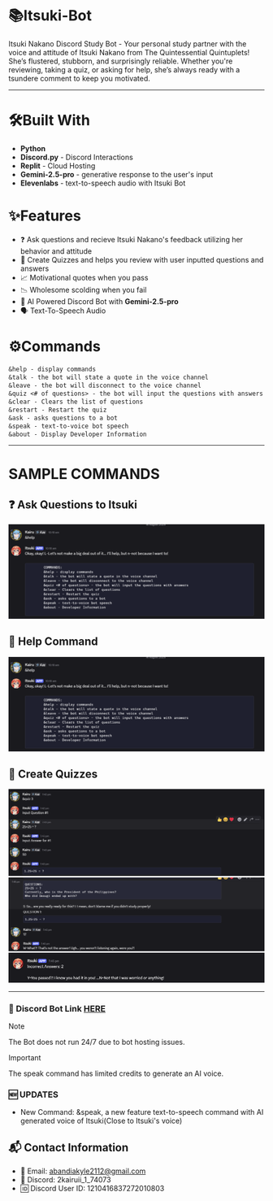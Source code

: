 # 📚Itsuki-Bot
Itsuki Nakano Discord Study Bot - Your personal study partner with the voice and attitude of Itsuki Nakano from The Quintessential Quintuplets! She’s flustered, stubborn, and surprisingly reliable. Whether you're reviewing, taking a quiz, or asking for help, she’s always ready with a tsundere comment to keep you motivated.

---
# 🛠️Built With
- **Python**
- **Discord.py** - Discord Interactions
- **Replit** - Cloud Hosting
- **Gemini-2.5-pro** - generative response to the user's input
- **Elevenlabs** - text-to-speech audio with Itsuki Bot

# ✨Features
+ ❓ Ask questions and recieve Itsuki Nakano's feedback utilizing her behavior and attitude
+ 🧠 Create Quizzes and helps you review with user inputted questions and answers
+ 📈 Motivational quotes when you pass  
+ 📉 Wholesome scolding when you fail
+ 🤖 AI Powered Discord Bot with **Gemini-2.5-pro**
+ 🗣️ Text-To-Speech Audio

# ⚙️Commands
```
&help - display commands
&talk - the bot will state a quote in the voice channel
&leave - the bot will disconnect to the voice channel
&quiz <# of questions> - the bot will input the questions with answers
&clear - Clears the list of questions
&restart - Restart the quiz
&ask - asks questions to a bot
&speak - text-to-voice bot speech
&about - Display Developer Information
```
---
# SAMPLE COMMANDS
## ❓ Ask Questions to Itsuki
![alt text](https://github.com/IKairuu/Itsuki-Bot/blob/1ecb4a7e996f5f50c4e84f9100cb53395e145208/resources/Sample66.png)

## 🤝 Help Command
![alt text](https://github.com/IKairuu/Itsuki-Bot/blob/8662c9f71fb1023cddfe4354ed9b7aacf02072c8/resources/Sample66.png)

## 📝 Create Quizzes
![alt text](https://github.com/IKairuu/Itsuki-Bot/blob/1ecb4a7e996f5f50c4e84f9100cb53395e145208/resources/sample33.png)
![alt text](https://github.com/IKairuu/Itsuki-Bot/blob/1ecb4a7e996f5f50c4e84f9100cb53395e145208/resources/sample44.png)
![alt text](https://github.com/IKairuu/Itsuki-Bot/blob/1ecb4a7e996f5f50c4e84f9100cb53395e145208/resources/sample55.png)

---

### 🔗 Discord Bot Link [HERE](https://discord.com/oauth2/authorize?client_id=1397108461036113941&permissions=8&integration_type=0&scope=bot)
> [!NOTE]
> The Bot does not run 24/7 due to bot hosting issues.

> [!IMPORTANT]
> The speak command has limited credits to generate an AI voice.

### 🆕 UPDATES
- New Command: &speak, a new feature text-to-speech command with AI generated voice of Itsuki(Close to Itsuki's voice)

## 📬 Contact Information
- 📧 Email: [abandiakyle2112@gmail.com](mailto:abandiakyle2112@gmail.com)  
- 💬 Discord: 2kairuii_1_74073
- 🆔 Discord User ID: 1210416837272010803
